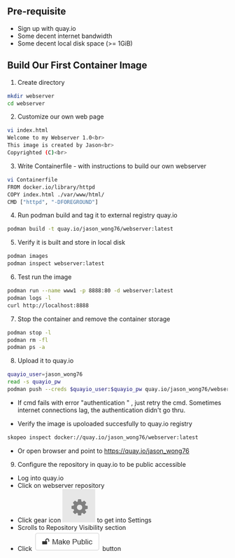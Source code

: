 
## Pre-requisite
- Sign up with quay.io
- Some decent internet bandwidth
- Some decent local disk space (>= 1GiB)

## Build Our First Container Image
1. Create directory
``` bash
mkdir webserver
cd webserver
```

2. Customize our own web page
``` bash
vi index.html
Welcome to my Webserver 1.0<br>
This image is created by Jason<br>
Copyrighted (C)<br>
```

3. Write Containerfile - with instructions to build our own webserver
``` bash
vi Containerfile
FROM docker.io/library/httpd
COPY index.html ./var/www/html/
CMD ["httpd", "-DFOREGROUND"]
```

4. Run podman build and tag it to external registry quay.io
``` bash 
podman build -t quay.io/jason_wong76/webserver:latest 
```

5. Verify it is built and store in local disk
``` bash 
podman images
podman inspect webserver:latest
```

6. Test run the image
``` bash
podman run --name www1 -p 8888:80 -d webserver:latest
podman logs -l
curl http://localhost:8888
```

7. Stop the container and remove the container storage
``` bash
podman stop -l
podman rm -fl
podman ps -a
```

8. Upload it to quay.io
``` bash 
quayio_user=jason_wong76
read -s quayio_pw
podman push --creds $quayio_user:$quayio_pw quay.io/jason_wong76/webserver:latest 
```
- If cmd fails with error "authentication " , just retry the cmd. Sometimes internet connections lag, the authentication didn't go thru.

- Verify the image is upoloaded succesfully to quay.io registry
``` bash
skopeo inspect docker://quay.io/jason_wong76/webserver:latest
```
- Or open browser and point to https://quay.io/jason_wong76

9. Configure the repository in quay.io to be public accessible
- Log into quay.io
- Click on webserver repository
- Click gear icon ![image](images/gear_icon.png) to get into Settings
- Scrolls to Repository Visibility section
- Click ![image](images/make_public.png) button
